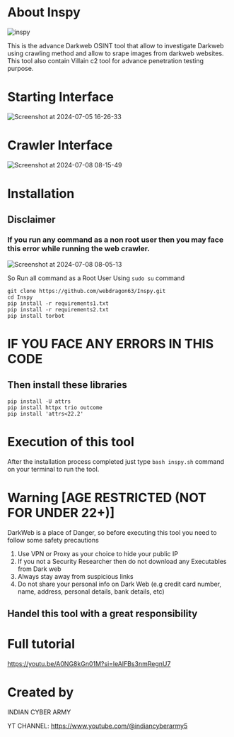# About Inspy
![inspy](https://github.com/user-attachments/assets/ac169459-22ac-4d4d-ba0f-f1dd89dfea89)

This is the advance Darkweb OSINT tool that allow to investigate Darkweb using crawling method and allow to srape images from darkweb websites.
This tool also contain Villain c2 tool for advance penetration testing purpose.
# Starting Interface
![Screenshot at 2024-07-05 16-26-33](https://github.com/webdragon63/Inspy/assets/117004849/e617e465-7944-4cc3-8a7e-8036536877d9)
# Crawler Interface

![Screenshot at 2024-07-08 08-15-49](https://github.com/webdragon63/Inspy/assets/117004849/03e88b34-cd4d-494e-b04a-3563b0a3b77a)

# Installation
## Disclaimer 
### If you run any command as a non root user then you may face this error while running the web crawler.

![Screenshot at 2024-07-08 08-05-13](https://github.com/webdragon63/Inspy/assets/117004849/afac5438-2723-4119-9c17-4b194179a24a)

So Run all command as a Root User Using `sudo su` command
```shell
git clone https://github.com/webdragon63/Inspy.git
cd Inspy
pip install -r requirements1.txt
pip install -r requirements2.txt
pip install torbot
```
# IF YOU FACE ANY ERRORS IN THIS CODE
## Then install these libraries
```shell
pip install -U attrs
pip install httpx trio outcome
pip install 'attrs<22.2'
```

# Execution of this tool
After the installation process completed just type `bash inspy.sh` command on your terminal to run the tool.

# Warning [AGE RESTRICTED (NOT FOR UNDER 22+)]
DarkWeb is a place of Danger, so before executing this tool you need to follow some safety precautions

1) Use VPN or Proxy as your choice to hide your public IP
2) If you not a Security Researcher then do not download any Executables from Dark web
3) Always stay away from suspicious links
4) Do not share your personal info on Dark Web (e.g credit card number, name, address, personal details, bank details, etc)

## Handel this tool with a great responsibility
# Full tutorial

https://youtu.be/A0NG8kGn01M?si=leAlFBs3nmRegnU7

# Created by
INDIAN CYBER ARMY

YT CHANNEL: https://www.youtube.com/@indiancyberarmy5
